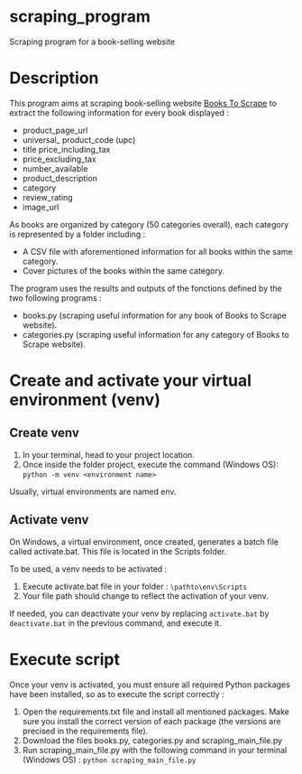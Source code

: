 # scraping_program

Scraping program for a book-selling website

# Description

This program aims at scraping book-selling website [Books To Scrape](http://books.toscrape.com/) to extract the following information for every book displayed :

* product_page_url 
* universal_ product_code (upc) 
* title price_including_tax 
* price_excluding_tax 
* number_available 
* product_description 
* category 
* review_rating 
* image_url

As books are organized by category (50 categories overall), each category is represented by a folder including :

* A CSV file with aforementioned information for all books within the same category.
* Cover pictures of the books within the same category.

The program uses the results and outputs of the fonctions defined by the two following programs :

* books.py (scraping useful information for any book of Books to Scrape website).
* categories.py (scraping useful information for any category of Books to Scrape website).

# Create and activate your virtual environment (venv) 

## Create venv

1. In your terminal, head to your project location.
2. Once inside the folder project, execute the command (Windows OS): `python -m venv <environment name>`

Usually, virtual environments are named env.

## Activate venv

On Windows, a virtual environment, once created, generates a batch file called activate.bat. This file is located in the Scripts folder.

To be used, a venv needs to be activated :

1. Execute activate.bat file in your folder : `\pathto\env\Scripts`
2. Your file path should change to reflect the activation of your venv.

If needed, you can deactivate your venv by replacing `activate.bat` by `deactivate.bat` in the previous command, and execute it.

# Execute script

Once your venv is activated, you must ensure all required Python packages have been installed, so as to execute the script correctly :

1. Open the requirements.txt file and install all mentioned packages. Make sure you install the correct version of each package (the versions are precised in the requirements file).
2. Download the files books.py, categories.py and scraping_main_file.py
3. Run scraping_main_file.py with the following command in your terminal (Windows OS) : `python scraping_main_file.py`
